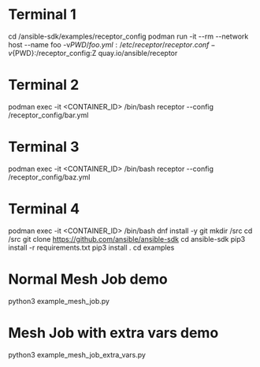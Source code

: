 # Terminal 1
cd <SRC>/ansible-sdk/examples/receptor_config
podman run -it --rm --network host --name foo -v${PWD}/foo.yml:/etc/receptor/receptor.conf -v${PWD}:/receptor_config:Z quay.io/ansible/receptor

# Terminal 2
podman exec -it <CONTAINER_ID> /bin/bash
receptor --config /receptor_config/bar.yml

# Terminal 3
podman exec -it <CONTAINER_ID> /bin/bash
receptor --config /receptor_config/baz.yml

# Terminal 4
podman exec -it <CONTAINER_ID> /bin/bash
dnf install -y git
mkdir /src
cd /src
git clone https://github.com/ansible/ansible-sdk
cd ansible-sdk
pip3 install -r requirements.txt
pip3 install .
cd examples
# Normal Mesh Job demo
python3 example_mesh_job.py

# Mesh Job with extra vars demo
python3 example_mesh_job_extra_vars.py
